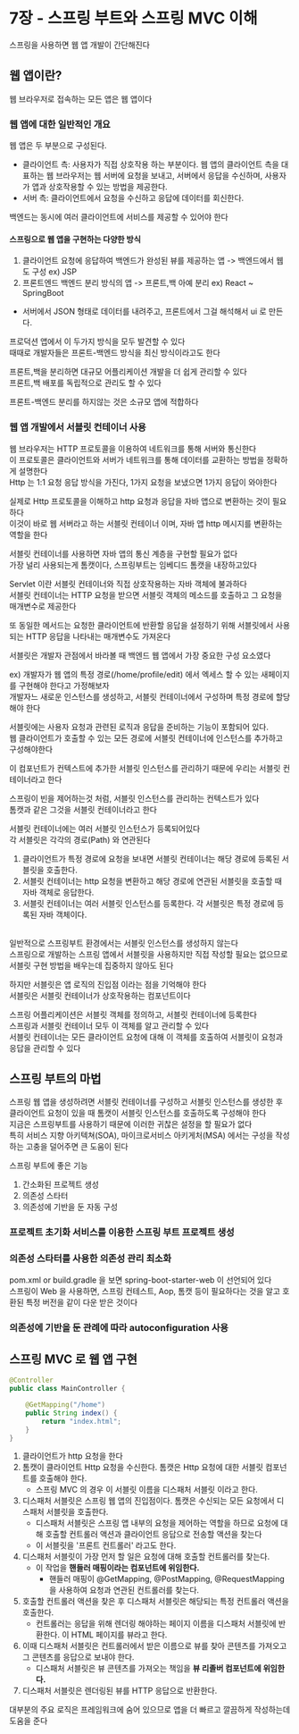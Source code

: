 # 7장 - 스프링 부트와 스프링 MVC 이해
스프링을 사용하면 웹 앱 개발이 간단해진다 <br>

## 웹 앱이란?
웹 브라우저로 접속하는 모든 앱은 웹 앱이다 <br>
### 웹 앱에 대한 일반적인 개요
웹 앱은 두 부분으로 구성된다.
- 클라이언트 측: 사용자가 직접 상호작용 하는 부분이다. 웹 앱의 클라이언트 측을 대표하는 웹 브라우저는 웹 서버에 요청을 보내고, 서버에서 응답을 수신하며, 사용자가 앱과 상호작용할 수 있는 방법을 제공한다.
- 서버 측: 클라이언트에서 요청을 수신하고 응답에 데이터를 회신한다. 

백엔드는 동시에 여러 클라이언트에 서비스를 제공할 수 있어야 한다 <br>

#### 스프링으로 웹 앱을 구현하는 다양한 방식
1) 클라이언트 요청에 응답하여 백엔드가 완성된 뷰를 제공하는 앱 -> 백엔드에서 웹 도 구성  ex) JSP
2) 프론트엔드 백엔드 분리 방식의 앱 -> 프론트,백 아예 분리 ex) React ~ SpringBoot
- 서버에서 JSON 형태로 데이터를 내려주고, 프론트에서 그걸 해석해서 ui 로 만든다.

프로덕션 앱에서 이 두가지 방식을 모두 발견할 수 있다 <br>
때때로 개발자들은 프론트-백엔드 방식을 최신 방식이라고도 한다 <br>

프론트,백을 분리하면 대규모 어플리케이션 개발을 더 쉽게 관리할 수 있다 <br>
프론트,백 배포를 독립적으로 관리도 할 수 있다 <br>

프론트-백엔드 분리를 하지않는 것은 소규모 앱에 적합하다 <br>

### 웹 앱 개발에서 서블릿 컨테이너 사용
웹 브라우저는 HTTP 프로토콜을 이용하여 네트워크를 통해 서버와 통신한다 <br>
이 프로토콜은 클라이언트와 서버가 네트워크를 통해 데이터를 교환하는 방법을 정확하게 설명한다 <br>
Http 는 1:1 요청 응답 방식을 가진다, 1가지 요청을 보냈으면 1가지 응답이 와야한다 <br>

실제로 Http 프로토콜을 이해하고 http 요청과 응답을 자바 앱으로 변환하는 것이 필요하다 <br>
이것이 바로 웹 서버라고 하는 서블릿 컨테이너 이며, 자바 앱 http 메시지를 변환하는 역할을 한다 <br>

서블릿 컨테이너를 사용하면 자바 앱의 통신 계층을 구현할 필요가 없다 <br>
가장 널리 사용되는게 톰캣이다, 스프링부트는 임베디드 톰캣을 내장하고있다 <br>

Servlet 이란 서블릿 컨테이너와 직접 상호작용하는 자바 객체에 불과하다 <br>
서블릿 컨테이너는 HTTP 요청을 받으면 서블릿 객체의 메소드를 호출하고 그 요청을 매개변수로 제공한다 <br>

또 동일한 메서드는 요청한 클라이언트에 반환할 응답을 설정하기 위해 서블릿에서 사용되는 HTTP 응답을 나타내는 매개변수도 가져온다 <br>

서블릿은 개발자 관점에서 바라볼 때 백엔드 웹 앱에서 가장 중요한 구성 요소였다 <br>

ex) 개발자가 웹 앱의 특정 경로(/home/profile/edit) 에서 엑세스 할 수 있는 새페이지를 구현해야 한다고 가정해보자 <br>
개발자느 새로운 인스턴스를 생성하고, 서블릿 컨테이너에서 구성하며 특정 경로에 할당해야 한다 <br>

서블릿에는 사용자 요청과 관련된 로직과 응답을 준비하는 기능이 포함되어 있다. <br>
웹 클라이언트가 호출할 수 있는 모든 경로에 서블릿 컨테이너에 인스턴스를 추가하고 구성해야한다 <br>

이 컴포넌트가 컨텍스트에 추가한 서블릿 인스턴스를 관리하기 때문에 우리는 서블릿 컨테이너라고 한다 <br>

스프링이 빈을 제어하는것 처럼, 서블릿 인스턴스를 관리하는 컨텍스트가 있다 <br>
톰캣과 같은 그것을 서블릿 컨테이너라고 한다 <br>

서블릿 컨테이너에는 여러 서블릿 인스턴스가 등록되어있다 <br>
각 서블릿은 각각의 경로(Path) 와 연관된다 <br>
1) 클라이언트가 특정 경로에 요청을 보내면 서블릿 컨테이너는 해당 경로에 등록된 서블릿을 호출한다.
2) 서블릿 컨테이너는 http 요청을 변환하고 해당 경로에 연관된 서블릿을 호출할 때 자바 객체로 응답한다.
3) 서블릿 컨테이너는 여러 서블릿 인스턴스를 등록한다. 각 서블릿은 특정 경로에 등록된 자바 객체이다.

<br>
일반적으로 스프링부트 환경에서는 서블릿 인스턴스를 생성하지 않는다 <br>
스프링으로 개발하는 스프링 앱에서 서블릿을 사용하지만 직접 작성할 필요는 없으므로 서블릿 구현 방법을 배우는데 집중하지 않아도 된다 <br>

하지만 서블릿은 앱 로직의 진입점 이라는 점을 기억해야 한다 <br>
서블릿은 서블릿 컨테이너가 상호작용하는 컴포넌트이다 <br>

스프링 어플리케이션은 서블릿 객체를 정의하고, 서블릿 컨테이너에 등록한다 <br>
스프링과 서블릿 컨테이너 모두 이 객체를 알고 관리할 수 있다 <br>
서블릿 컨테이너는 모든 클라이언트 요청에 대해 이 객체를 호출하여 서블릿이 요청과 응답을 관리할 수 있다 <br>

## 스프링 부트의 마법
스프링 웹 앱을 생성하려면 서블릿 컨테이너를 구성하고 서블릿 인스턴스를 생성한 후 클라이언트 요청이 있을 때 톰캣이 서블릿 인스턴스를 호출하도록 구성해야 한다 <br>
지금은 스프링부트를 사용하기 때문에 이러한 귀찮은 설정을 할 필요가 없다 <br>
특히 서비스 지향 아키텍쳐(SOA), 마이크로서비스 아키게처(MSA) 에서는 구성을 작성하는 고충을 덜어주면 큰 도움이 된다<br>

스프링 부트에 좋은 기능
1) 간소화된 프로젝트 생성
2) 의존성 스타터
3) 의존성에 기반을 둔 자동 구성

### 프로젝트 초기화 서비스를 이용한 스프링 부트 프로젝트 생성

### 의존성 스타터를 사용한 의존성 관리 최소화
pom.xml or build.gradle 을 보면 spring-boot-starter-web 이 선언되어 있다 <br>
스프링이 Web 을 사용하면, 스프링 컨테스트, Aop, 톰캣 등이 필요하다는 것을 알고 호환된 특정 버전을 같이 다운 받은 것이다 <br>

### 의존성에 기반을 둔 관례에 따라 autoconfiguration 사용

## 스프링 MVC 로 웹 앱 구현
```java
@Controller
public class MainController {

	@GetMapping("/home")
	public String index() {
		return "index.html";
	}
}

```

1) 클라이언트가 http 요청을 한다
2) 톰캣이 클라이언트 Http 요청을 수신한다. 톰캣은 Http 요청에 대한 서블릿 컴포넌트를 호출해야 한다.
   - 스프링 MVC 의 경우 이 서블릿 이름을 디스패처 서블릿 이라고 한다.
3) 디스패처 서블릿은 스프링 웹 앱의 진입점이다. 톰캣은 수신되는 모든 요청에서 디스패처 서블릿을 호출한다.
   - 디스패처 서블릿은 스프링 앱 내부의 요청을 제어하는 역할을 하므로 요청에 대해 호출할 컨트롤러 액션과 클라이언트 응답으로 전송할 액션을 찾는다
   - 이 서블릿을 '프론트 컨트롤러' 라고도 한다.
4) 디스패처 서블릿이 가장 먼저 할 일은 요청에 대해 호출할 컨트롤러를 찾는다.
   - 이 작업을 **핸들러 매핑이라는 컴포넌트에 위임한다.**
     - 핸들러 매핑이 @GetMapping, @PostMapping, @RequestMapping 을 사용하여 요청과 연관된 컨트롤러를 찾는다.
5) 호출할 컨트롤러 액션을 찾은 후 디스패처 서블릿은 해당되는 특정 컨트롤러 액션을 호출한다.
   - 컨트롤러는 응답을 위해 렌더링 해야하는 페이지 이름을 디스패처 서블릿에 반환한다. 이 HTML 페이지를 뷰라고 한다.
6) 이때 디스패처 서블릿은 컨트롤러에서 받은 이름으로 뷰를 찾아 콘텐츠를 가져오고 그 콘텐츠를 응답으로 보내야 한다.
   - 디스패처 서블릿은 뷰 콘텐츠를 가져오는 책임을 **뷰 리졸버 컴포넌트에 위임한다.**
7) 디스패처 서블릿은 렌더링된 뷰를 HTTP 응답으로 반환한다.

대부분의 주요 로직은 프레임워크에 숨어 있으므로 앱을 더 빠르고 깔끔하게 작성하는데 도움을 준다 <br>



















